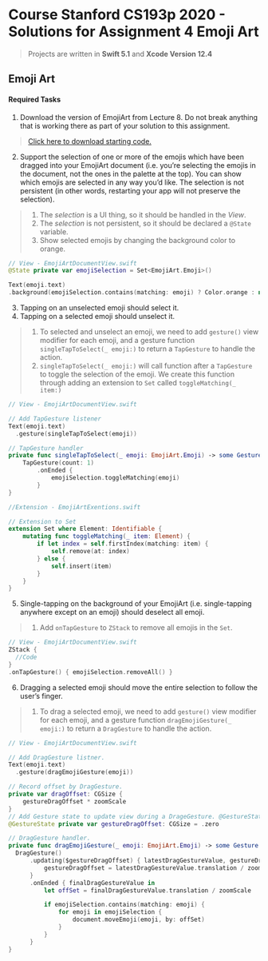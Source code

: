 # Course Stanford CS193p 2020 - Solutions for Assignment 4 Emoji Art
> 
> Projects are written in **Swift 5.1** and **Xcode Version 12.4**
>

## Emoji Art 
#### Required Tasks

1. Download the version of EmojiArt from Lecture 8. Do not break anything that is
working there as part of your solution to this assignment. 
>[Click here to download starting code.](https://web.stanford.edu/class/cs193p/Spring2020/EmojiArtL8.zip)

2. Support the selection of one or more of the emojis which have been dragged into
your EmojiArt document (i.e. you’re selecting the emojis in the document, not the ones
in the palette at the top). You can show which emojis are selected in any way you’d
like. The selection is not persistent (in other words, restarting your app will not
preserve the selection).
>1. The *selection* is a UI thing, so it should be handled in the *View*.
>2. The *selection* is not persistent, so it should be declared a `@State` variable.
>3. Show selected emojis by changing the background color to orange.
```swift
// View - EmojiArtDocumentView.swift
@State private var emojiSelection = Set<EmojiArt.Emoji>()

Text(emoji.text)
.background(emojiSelection.contains(matching: emoji) ? Color.orange : nil)
```
3. Tapping on an unselected emoji should select it. 
4. Tapping on a selected emoji should unselect it. 
> 1. To selected and unselect an emoji, we need to add `gesture()` view modifier for each emoji, and a gesture function `singleTapToSelect(_ emoji:)` to return a `TapGesture` to handle the action.
>2. `singleTapToSelect(_ emoji:)` will call function after a `TapGesture` to toggle the selection of the emoji. We create this function through adding an extension to `Set` called `toggleMatching(_ item:)`
```swift
// View - EmojiArtDocumentView.swift

// Add TapGesture listener
Text(emoji.text)
  .gesture(singleTapToSelect(emoji))

// TapGesture handler
private func singleTapToSelect(_ emoji: EmojiArt.Emoji) -> some Gesture {
    TapGesture(count: 1)
        .onEnded {
            emojiSelection.toggleMatching(emoji)
        }
}

//Extension - EmojiArtExentions.swift

// Extension to Set
extension Set where Element: Identifiable {
    mutating func toggleMatching(_ item: Element) {
        if let index = self.firstIndex(matching: item) {
            self.remove(at: index)
        } else {
            self.insert(item)
        }
    }
}
```
5. Single-tapping on the background of your EmojiArt (i.e. single-tapping anywhere
except on an emoji) should deselect all emoji. 
> 1. Add `onTapGesture` to `ZStack` to remove all emojis in the `Set`.
```swift
// View - EmojiArtDocumentView.swift
ZStack {
  //Code
}
.onTapGesture() { emojiSelection.removeAll() }
```
6. Dragging a selected emoji should move the entire selection to follow the user’s finger. 
>1. To drag a selected emoji, we need to add `gesture()` view modifier for each emoji, and a gesture function `dragEmojiGesture(_ emoji:)` to return a `DragGesture` to handle the action. 
```swift
// View - EmojiArtDocumentView.swift

// Add DragGesture listner.
Text(emoji.text)
  .gesture(dragEmojiGesture(emoji))

// Record offset by DragGesture.
private var dragOffset: CGSize {
    gestureDragOffset * zoomScale
}
// Add Gesture state to update view during a DrageGesture. @GestureState will always return to the startValue set here after the event.
@GestureState private var gestureDragOffset: CGSize = .zero

// DragGesture handler.
private func dragEmojiGesture(_ emoji: EmojiArt.Emoji) -> some Gesture {
  DragGesture()
      .updating($gestureDragOffset) { latestDragGestureValue, gestureDragOffset, transaction in
          gestureDragOffset = latestDragGestureValue.translation / zoomScale
      }
      .onEnded { finalDragGestureValue in
          let offSet = finalDragGestureValue.translation / zoomScale

          if emojiSelection.contains(matching: emoji) {
              for emoji in emojiSelection {
                  document.moveEmoji(emoji, by: offSet)
              }
          } 
      }
}
```
